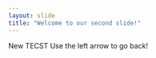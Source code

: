 ```yaml
---
layout: slide
title: "Welcome to our second slide!"
---
```

New TECST
Use the left arrow to go back!
